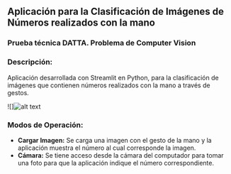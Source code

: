 ## Aplicación para la Clasificación de Imágenes de Números realizados con la mano
### Prueba técnica DATTA. Problema de Computer Vision

### Descripción:
Aplicación desarrollada con Streamlit en Python, para la clasificación de imágenes que contienen números realizados con la mano a través de gestos.

![]![alt text](https://drive.google.com/file/d/1cfbdPO5EWVw3-kO6WPv429yFIVlvUitw/view?usp=sharing)
### Modos de Operación:
+ __Cargar Imagen:__ Se carga una imagen con el gesto de la mano y la aplicación muestra el número al cual corresponde la imagen.
+ __Cámara:__ Se tiene acceso desde la cámara del computador para tomar una foto para que la aplicación indique el número correspondiente. 
